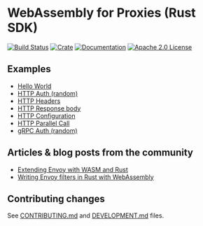 # WebAssembly for Proxies (Rust SDK)

[![Build Status][build-badge]][build-link]
[![Crate][crate-badge]][crate-link]
[![Documentation][docs-badge]][docs-link]
[![Apache 2.0 License][license-badge]][license-link]

[build-badge]: https://github.com/proxy-wasm/proxy-wasm-rust-sdk/workflows/Rust/badge.svg?branch=main
[build-link]: https://github.com/proxy-wasm/proxy-wasm-rust-sdk/actions?query=workflow%3ARust+branch%3Amain
[crate-badge]: https://img.shields.io/crates/v/proxy-wasm.svg
[crate-link]: https://crates.io/crates/proxy-wasm
[docs-badge]: https://docs.rs/proxy-wasm/badge.svg
[docs-link]: https://docs.rs/proxy-wasm
[license-badge]: https://img.shields.io/github/license/proxy-wasm/proxy-wasm-rust-sdk
[license-link]: https://github.com/proxy-wasm/proxy-wasm-rust-sdk/blob/main/LICENSE

## Examples

- [Hello World](./examples/hello_world/)
- [HTTP Auth (random)](./examples/http_auth_random/)
- [HTTP Headers](./examples/http_headers/)
- [HTTP Response body](./examples/http_body/)
- [HTTP Configuration](./examples/http_config/)
- [HTTP Parallel Call](./examples/http_parallel_call/)
- [gRPC Auth (random)](./examples/grpc_auth_random/)

## Articles & blog posts from the community

- [Extending Envoy with WASM and Rust](https://antweiss.com/blog/extending-envoy-with-wasm-and-rust/)
- [Writing Envoy filters in Rust with WebAssembly](https://content.red-badger.com/resources/extending-istio-with-rust-and-webassembly)

## Contributing changes

See [CONTRIBUTING.md](./CONTRIBUTING.md) and [DEVELOPMENT.md](./DEVELOPMENT.md) files.
